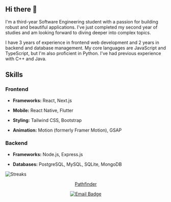## Hi there 👋

I'm a third-year Software Engineering student with a passion for building robust and beautiful applications. I've just completed my second year of studies and am looking forward to diving deeper into complex topics.

I have 3 years of experience in frontend web development and 2 years in backend and database management. My core languages are JavaScript and TypeScript, but I'm also proficient in Python. I've had previous experience with C++ and Java.

## Skills

### Frontend

- **Frameworks:** React, Next.js

- **Mobile:** React Native, Flutter

- **Styling:** Tailwind CSS, Bootstrap

- **Animation:** Motion (formerly Framer Motion), GSAP

### Backend

- **Frameworks:** Node.js, Express.js

- **Databases:** PostgreSQL, MySQL, SQLite, MongoDB

![Streaks](https://nirzak-streak-stats.vercel.app/?user=Giddy-10&theme=dark)

<p align="center">
  <a href="https://pathfinder-eosin.vercel.app/">Pathfinder</a>
</p>

<p align="center">
  <a href="mailto:gmutuku05@gmail.com">
    <img src="https://img.shields.io/badge/Gmail-D14836?style=for-the-badge&logo=gmail&logoColor=white" alt="Email Badge"/>
  </a>
</p>
